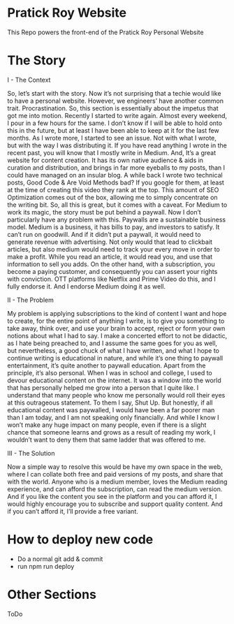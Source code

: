 # Pratick Roy Website

This Repo powers the front-end of the Pratick Roy Personal Website

# The Story

I - The Context

So, let’s start with the story. Now it’s not surprising that a techie would like to have a personal website. 
However, we engineers’ have another common trait. Procrastination. So, this section is essentially about the impetus 
that got me into motion. Recently I started to write again. Almost every weekend, I pour in a few hours for the same. 
I don’t know if I will be able to hold onto this in the future, but at least I have been able to keep at it for the last
few months. As I wrote more, I started to see an issue. Not with what I wrote, but with the way I was distributing it. 
If you have read anything I wrote in the recent past, you will know that I mostly write in Medium. And, It’s a great 
website for content creation. It has its own native audience & aids in curation and distribution, and brings in far 
more eyeballs to my posts, than I could have managed on an insular blog. A while back I wrote two technical posts, 
Good Code & Are Void Methods bad? If you google for them, at least at the time of creating this video they rank at the 
top. This amount of SEO Optimization comes out of the box, allowing me to simply concentrate on the writing bit. 
So, all this is great, but it comes with a caveat. For Medium to work its magic, the story must be put behind a paywall.
Now I don’t particularly have any problem with this. Paywalls are a sustainable business model. Medium is a business, 
it has bills to pay, and investors to satisfy. It can’t run on goodwill. And if it didn’t put a paywall, it would need 
to generate revenue with advertising. Not only would that lead to clickbait articles, but also medium would need to 
track your every move in order to make a profit. While you read an article, it would read you, and use that information 
to sell you adds. On the other hand, with a subscription, you become a paying customer, and consequently you can assert 
your rights with conviction. OTT platforms like Netflix and Prime Video do this, and I fully endorse it. 
And I endorse Medium doing it as well. 

II - The Problem

My problem is applying subscriptions to the kind of content I want and hope to create, for the entire point of anything 
I write, is to give you something to take away, think over, and use your brain to accept, reject or form your own 
notions about what I had to say. I make a concerted effort to not be didactic, as I hate being preached to, and I 
assume the same goes for you as well, but nevertheless, a good chuck of what I have written, and what I hope to 
continue writing is educational in nature, and while it’s one thing to paywall entertainment, it’s quite another to 
paywall education. Apart from the principle, it’s also personal. When I was in school and college, I used to devour 
educational content on the internet. It was a window into the world that has personally helped me grow into a person 
that I quite like. I understand that many people who know me personally would roll their eyes at this outrageous 
statement. To them I say, Shut Up. But honestly, if all educational content was paywalled, I would have been a far 
poorer man than I am today, and I am not speaking only financially. And while I know I won’t make any huge impact on 
many people, even if there is a slight chance that someone learns and grows as a result of reading my work, I wouldn’t 
want to deny them that same ladder that was offered to me. 

III - The Solution

Now a simple way to resolve this would be have my own space in the web, where I can collate both free and paid versions 
of my posts, and share that with the world. Anyone who is a medium member, loves the Medium reading experience, and can 
afford the subscription, can read the medium version. And if you like the content you see in the platform and you can 
afford it, I would highly encourage you to subscribe and support quality content. And if you can’t afford it, 
I’ll provide a free variant.

# How to deploy new code

- Do a normal git add & commit
- run npm run deploy

# Other Sections 

ToDo
